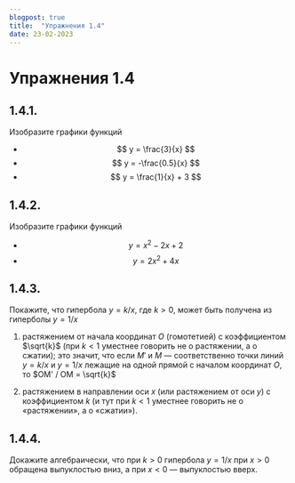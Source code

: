 ```yaml
---
blogpost: true
title:  "Упражнения 1.4"
date: 23-02-2023
---
```

# Упражнения 1.4

## 1.4.1.
Изобразите графики функций
* $$ y = \frac{3}{x} $$
* $$ y = -\frac{0.5}{x} $$
* $$ y = \frac{1}{x} + 3 $$

## 1.4.2.
Изобразите графики функций
* $$ y = x^2 - 2x + 2$$ 
* $$ y = 2x^2 + 4x$$

## 1.4.3.
Покажите, что гипербола $y = k/x$,
где $k > 0$, может быть получена из гиперболы $y = 1/x$
1. растяжением от начала координат $O$
(гомотетией) с коэффициентом $\sqrt{k}$ (при $k < 1$
уместнее говорить не о растяжении, а о 
сжатии); это значит, что если $M'$ и $M$ —
соответственно точки линий $y = k/x$ 
и $y = 1/x$
лежащие на одной прямой с началом 
координат $O$, то $OM' / OM = \sqrt{k}$

2. растяжением в направлении оси $x$ (или
растяжением от оси $y$) с коэффициентом $k$
(и тут при $k < 1$ уместнее говорить не о 
«растяжении», а о «сжатии»).

## 1.4.4.
Докажите алгебраически, что при
$k > 0$ гипербола $y = 1/x$
при $x > 0$ обращена
выпуклостью вниз, а при $x < 0$ —
выпуклостью вверх.